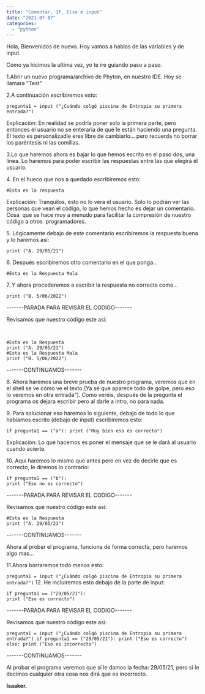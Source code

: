 ```yaml
---
title: "Comentar, If, Else e input"
date: "2021-07-07"
categories: 
  - "python"
---
```


Hola, Bienvenidos de nuevo. Hoy vamos a hablas de las variables y de input.

Como ya hicimos la ultima vez, yo te ire guiando paso a paso.

1.Abrir un nuevo programa/archivo de Phyton, en nuestro IDE. Hoy se llamara "Test"

2.A continuación escribiremos esto:

`pregunta1 = input ("¿Cuándo colgó piscina de Entropia su primera entrada?")`

Explicación: En realidad se podría poner solo la primera parte, pero entonces el usuario no se enteraría de qué le están haciendo una pregunta. El texto es personalizadle eres libre de cambiarlo... pero recuerda no borrar los paréntesis ni las comillas.

3.Lo que haremos ahora es bajar lo que hemos escrito en el paso dos, una linea. Lo haremos para poder escribir las respuestas entre las que elegirá él usuario.

4\. En el hueco que nos a quedado escribiremos esto:

`#Esta es la respuesta`

Explicación: Tranquilos, esto no lo vera el usuario. Solo lo podrán ver las personas que vean el código, lo que hemos hecho es dejar un comentario. Cosa  que se hace muy a menudo para facilitar la compresión de nuestro código a otros  programadores.

5\. Lógicamente debajo de este comentario escribiremos la respuesta buena y lo haremos así:

`print ("A. 29/05/21")`

6\. Después escribiremos otro comentario en el que ponga...

`#Esta es la Respuesta Mala`

7\. Y ahora procederemos a escribir la respuesta no correcta como...

`print ("B. 5/06/2022")`

\-------PARADA PARA REVISAR EL CODIGO-------

Revisamos que nuestro código este así:

 

```
#Esta es la Respuesta
print ("A. 29/05/21")
#Esta es la Respuesta Mala
print ("B. 5/06/2022")
```

\-------CONTINUAMOS-------

8\. Ahora haremos una breve prueba de nuestro programa, veremos que en el shell se ve cómo ve el texto.(Ya sé que aparece todo de golpe, pero eso lo veremos en otra entrada"). Como veréis, después de la pregunta el programa os dejara escribir pero al darle a intro, no para nada.

9\. Para solucionar eso haremos lo siguiente, debajo de todo lo que habíamos escrito (debajo de input) escribiremos esto:

`if pregunta1 == ("a"): print ("Muy bien eso es correcto")`

Explicación: Lo que hacemos es poner el mensaje que se le dará al usuario cuando acierte.

10\. Aquí haremos lo mismo que antes pero en vez de decirle que es correcto, le diremos lo contrario:

```
if pregunta1 == ("b"):
print ("Eso no es correcto")
```

\-------PARADA PARA REVISAR EL CODIGO-------

Revisamos que nuestro código este así:

```
#Esta es la Respuesta
print ("A. 29/05/21")
```

\-------CONTINUAMOS-------

Ahora al probar el programa, funciona de forma correcta, pero haremos algo mas...

11.Ahora borraremos todo menos esto:

`pregunta1 = input ("¿Cuándo colgó piscina de Entropia su primera entrada?")` 12\. He incluiremos esto debajo de la parte de input:

```
if pregunta1 == ("29/05/21"):
print ("Eso es correcto")
```

\-------PARADA PARA REVISAR EL CODIGO-------

Revisamos que nuestro código este así:

`pregunta1 = input ("¿Cuándo colgó piscina de Entropia su primera entrada?") if pregunta1 == ("29/05/21"): print ("Eso es correcto") else: print ("Eso es incorrecto")`

\-------CONTINUAMOS-------

Al probar el programa veremos que sí le damos la fecha: 29/05/21, pero si le decimos cualquier otra cosa nos dirá que es incorrecto.

**Isaaker.**
